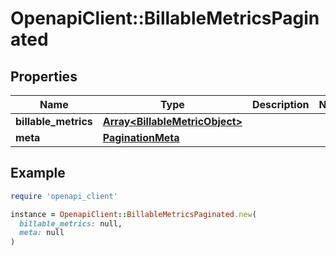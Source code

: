 # OpenapiClient::BillableMetricsPaginated

## Properties

| Name | Type | Description | Notes |
| ---- | ---- | ----------- | ----- |
| **billable_metrics** | [**Array&lt;BillableMetricObject&gt;**](BillableMetricObject.md) |  |  |
| **meta** | [**PaginationMeta**](PaginationMeta.md) |  |  |

## Example

```ruby
require 'openapi_client'

instance = OpenapiClient::BillableMetricsPaginated.new(
  billable_metrics: null,
  meta: null
)
```


